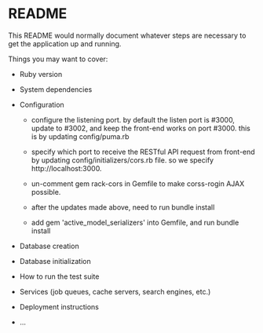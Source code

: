 # README

This README would normally document whatever steps are necessary to get the
application up and running.

Things you may want to cover:

* Ruby version

* System dependencies

* Configuration
   - configure the listening port. by default the listen port is #3000, update to #3002, and keep the front-end works on port #3000.  this is by updating config/puma.rb
   - specify which port to receive the RESTful API request from front-end by updating config/initializers/cors.rb file. so we specify http://localhost:3000.  
   - un-comment gem rack-cors in Gemfile to make corss-rogin AJAX possible.  
   - after the updates made above, need to run bundle install 

   - add gem 'active_model_serializers' into Gemfile, and run bundle install

   

* Database creation

* Database initialization

* How to run the test suite

* Services (job queues, cache servers, search engines, etc.)

* Deployment instructions

* ...
